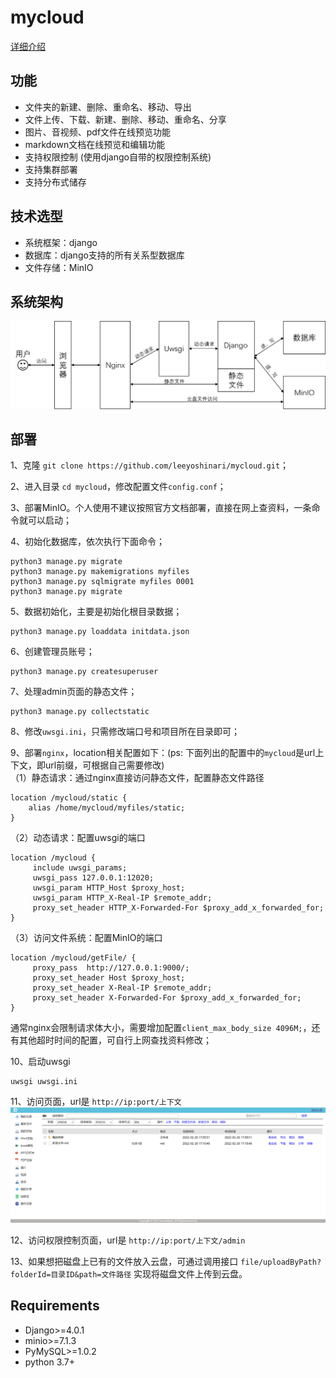 # mycloud
[详细介绍]()

## 功能
- 文件夹的新建、删除、重命名、移动、导出<br>
- 文件上传、下载、新建、删除、移动、重命名、分享<br>
- 图片、音视频、pdf文件在线预览功能<br>
- markdown文档在线预览和编辑功能<br>
- 支持权限控制 (使用django自带的权限控制系统)<br>
- 支持集群部署<br>
- 支持分布式储存<br>

## 技术选型
- 系统框架：django<br>
- 数据库：django支持的所有关系型数据库<br>
- 文件存储：MinIO<br>

## 系统架构
![](https://github.com/leeyoshinari/mycloud/blob/main/myfiles/static/img/architecture.png)

## 部署
1、克隆 `git clone https://github.com/leeyoshinari/mycloud.git`；

2、进入目录 `cd mycloud`，修改配置文件`config.conf`；

3、部署MinIO。个人使用不建议按照官方文档部署，直接在网上查资料，一条命令就可以启动；

4、初始化数据库，依次执行下面命令；
```shell script
python3 manage.py migrate
python3 manage.py makemigrations myfiles
python3 manage.py sqlmigrate myfiles 0001
python3 manage.py migrate
```

5、数据初始化，主要是初始化根目录数据；
```shell script
python3 manage.py loaddata initdata.json
```

6、创建管理员账号；
```shell script
python3 manage.py createsuperuser
```

7、处理admin页面的静态文件；
```shell script
python3 manage.py collectstatic
```

8、修改`uwsgi.ini`，只需修改端口号和项目所在目录即可；

9、部署`nginx`，location相关配置如下：(ps: 下面列出的配置中的`mycloud`是url上下文，即url前缀，可根据自己需要修改)<br>
（1）静态请求：通过nginx直接访问静态文件，配置静态文件路径
```shell script
location /mycloud/static {
    alias /home/mycloud/myfiles/static;
}
```
（2）动态请求：配置uwsgi的端口
```shell script
location /mycloud {
     include uwsgi_params;
     uwsgi_pass 127.0.0.1:12020;
     uwsgi_param HTTP_Host $proxy_host;
     uwsgi_param HTTP_X-Real-IP $remote_addr;
     proxy_set_header HTTP_X-Forwarded-For $proxy_add_x_forwarded_for;
}
```
（3）访问文件系统：配置MinIO的端口
```shell script
location /mycloud/getFile/ {
     proxy_pass  http://127.0.0.1:9000/;
     proxy_set_header Host $proxy_host;
     proxy_set_header X-Real-IP $remote_addr;
     proxy_set_header X-Forwarded-For $proxy_add_x_forwarded_for;
}
```
通常nginx会限制请求体大小，需要增加配置`client_max_body_size 4096M;`，还有其他超时时间的配置，可自行上网查找资料修改；

10、启动uwsgi
```
uwsgi uwsgi.ini
```

11、访问页面，url是 `http://ip:port/上下文`
![](https://github.com/leeyoshinari/mycloud/blob/main/myfiles/static/img/page.PNG)

12、访问权限控制页面，url是 `http://ip:port/上下文/admin`

13、如果想把磁盘上已有的文件放入云盘，可通过调用接口 `file/uploadByPath?folderId=目录ID&path=文件路径` 实现将磁盘文件上传到云盘。

## Requirements
- Django>=4.0.1
- minio>=7.1.3
- PyMySQL>=1.0.2
- python 3.7+
